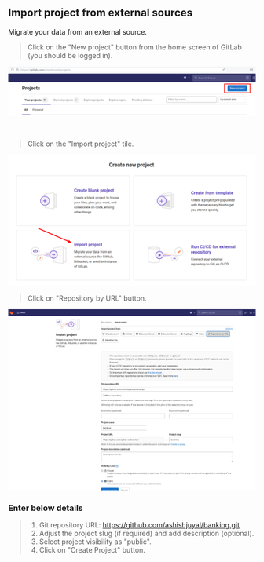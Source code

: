 ## Import project from external sources

Migrate your data from an external source.

> Click on the "New project" button from the home screen of GitLab (you should be logged in).


![](/imgs/new-project.png)

<br>

> Click on the "Import project" tile.

![](/imgs/import-new-project-1.png)
<br>

> Click on "Repository by URL" button.

![](/imgs/import-new-project-3.png)

### Enter below details
> 1. Git repository URL: https://github.com/ashishjuyal/banking.git
> 2. Adjust the project slug (if required) and add description (optional). 
> 3. Select project visibility as "public".
> 4. Click on "Create Project" button.

<br>
